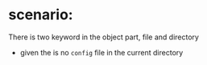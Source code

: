 # scenario: 

There is two keyword in the object part, file and directory

- given the is no `config` file in the current directory